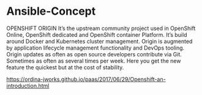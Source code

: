 # Ansible-Concept
OPENSHIFT ORIGIN
It’s the upstream community project used in OpenShift Online, OpenShift dedicated and OpenShift container Platform. It’s build around Docker and Kubernetes cluster management. Origin is augmented by application lifecycle management functionality and DevOps tooling. Origin updates as often as open source developers contribute via Git. Sometimes as often as several times per week. Here you get the new feature the quickest but at the cost of stability.


https://ordina-jworks.github.io/paas/2017/06/29/Openshift-an-introduction.html
